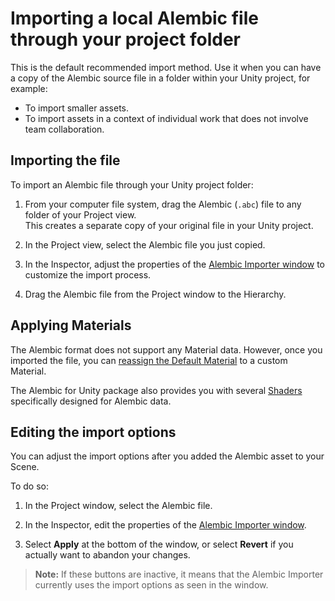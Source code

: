 # Importing a local Alembic file through your project folder

This is the default recommended import method. Use it when you can have a copy of the Alembic source file in a folder within your Unity project, for example:
* To import smaller assets.
* To import assets in a context of individual work that does not involve team collaboration.

## Importing the file

To import an Alembic file through your Unity project folder:

1. From your computer file system, drag the Alembic (`.abc`) file to any folder of your Project view.
   <br />This creates a separate copy of your original file in your Unity project.

2. In the Project view, select the Alembic file you just copied.

3. In the Inspector, adjust the properties of the [Alembic Importer window](ref_Importer.md) to customize the import process.

4. Drag the Alembic file from the Project window to the Hierarchy.

## Applying Materials

The Alembic format does not support any Material data. However, once you imported the file, you can [reassign the Default Material](matshad.md#materials) to a custom Material.

The Alembic for Unity package also provides you with several [Shaders](matshad.md#shaders) specifically designed for Alembic data.

## Editing the import options

You can adjust the import options after you added the Alembic asset to your Scene.

To do so:

1. In the Project window, select the Alembic file.

2. In the Inspector, edit the properties of the [Alembic Importer window](ref_Importer.md).

3. Select **Apply** at the bottom of the window, or select **Revert** if you actually want to abandon your changes.

>**Note:** If these buttons are inactive, it means that the Alembic Importer currently uses the import options as seen in the window.
